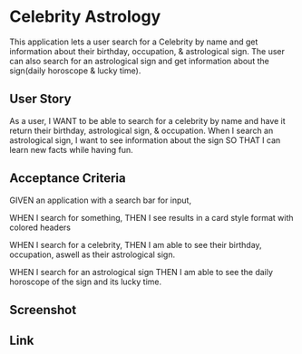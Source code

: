# Celebrity Astrology
This application lets a user search for a Celebrity  by name and get information about their birthday, occupation, & astrological sign. The user can also search for an astrological sign and get information about the sign(daily horoscope & lucky time).

## User Story

As a user, I WANT to be able to search for a celebrity by name and have it return their birthday, astrological sign, & occupation. When I search an astrological sign, I want to see information about the sign SO THAT I can learn new facts while having fun. 

## Acceptance Criteria

GIVEN an application with a search bar for input,

WHEN I search for something,
THEN I see results in a card style format with colored headers

WHEN I search for a celebrity,
THEN I am able to see their birthday, occupation, aswell as their astrological sign.

WHEN I search for an astrological sign
THEN I am able to see the daily horoscope of the sign and its lucky time.




## Screenshot

## Link